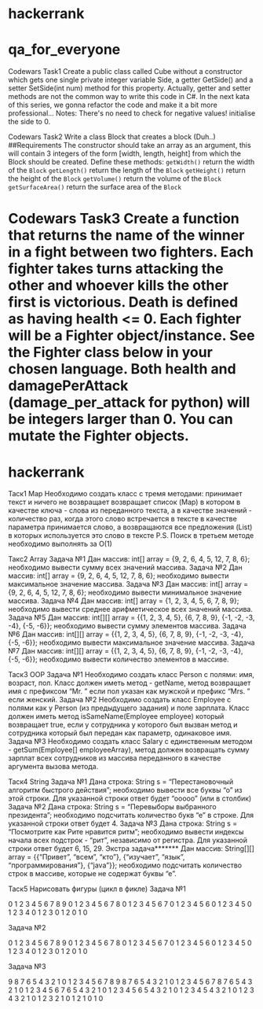# hackerrank
# qa_for_everyone

Codewars Task1
Create a public class called Cube without a constructor which gets one single private integer variable Side, a getter GetSide() and a setter SetSide(int num) method for this property. 
Actually, getter and setter methods are not the common way to write this code in C#. In the next kata of this series, we gonna refactor the code and make it a bit more professional...
Notes:
There's no need to check for negative values!
initialise the side to 0.

Codewars Task2
Write a class Block that creates a block (Duh..)
##Requirements
The constructor should take an array as an argument, this will contain 3 integers 
of the form [width, length, height] from which the Block should be created.
Define these methods:
`getWidth()` return the width of the `Block`
`getLength()` return the length of the `Block`
`getHeight()` return the height of the `Block`
`getVolume()` return the volume of the `Block`
`getSurfaceArea()` return the surface area of the `Block`

Codewars Task3
Create a function that returns the name of the winner in a fight between two fighters.
Each fighter takes turns attacking the other and whoever kills the other first is victorious.
Death is defined as having health <= 0.
Each fighter will be a Fighter object/instance. See the Fighter class below in your chosen language.
Both health and damagePerAttack (damage_per_attack for python) will be integers larger than 0. 
You can mutate the Fighter objects.
=======
# hackerrank

Таск1 Map
Необходимо создать класс с тремя методами:
принимает текст и ничего не возвращает
возвращает список (Map) в котором в качестве ключа - слова из переданного текста, 
а в качестве значений - количество раз, когда этого слово встречается в тексте
в качестве параметра принимается слово, а возвращаются все предложения (List) 
в которых используется это слово в тексте
P.S. Поиск в третьем методе необходимо выполнять за O(1)

Такс2 Array
Задача №1
Дан массив:
int[] array = {9, 2, 6, 4, 5, 12, 7, 8, 6};
необходимо вывести сумму всех значений массива.
Задача №2
Дан массив:
int[] array = {9, 2, 6, 4, 5, 12, 7, 8, 6};
необходимо вывести максимальное значение массива.
Задача №3
Дан массив:
int[] array = {9, 2, 6, 4, 5, 12, 7, 8, 6};
необходимо вывести минимальное значение массива.
Задача №4
Дан массив:
int[] array = {1, 2, 3, 4, 5, 6, 7, 8, 9};
необходимо вывести среднее арифметическое всех значений массива.
Задача №5
Дан массив: 
int[][] array = {{1, 2, 3, 4, 5}, {6, 7, 8, 9}, {-1, -2, -3, -4}, {-5, -6}};
необходимо вывести сумму элементов массива.
Задача №6
Дан массив: 
int[][] array = {{1, 2, 3, 4, 5}, {6, 7, 8, 9}, {-1, -2, -3, -4}, {-5, -6}};
необходимо вывести максимальное значение массива.
Задача №7
Дан массив: 
int[][] array = {{1, 2, 3, 4, 5}, {6, 7, 8, 9}, {-1, -2, -3, -4}, {-5, -6}};
необходимо вывести количество элементов в массиве.

Таск3 OOP
Задача №1
Необходимо создать класс Person с полями: имя, возраст, пол. 
Класс должен иметь метод - getName, метод возвращает имя с префиксом “Mr. ”
 если пол указан как мужской и префикс “Mrs. ” если женский.
Задача №2
Необходимо создать класс Employee с полями как у Person (из предыдущего задания) и поле зарплата.
Класс должен иметь метод isSameName(Employee employee) который возвращает true, 
если у сотрудника у которого был вызван метод и сотрудника который был передан как параметр, одинаковое имя.
Задача №3
Необходимо создать класс Salary с единственным методом - getSum(Employee[] employeeArray), метод должен возвращать сумму зарплат всех сотрудников из массива переданного в качестве аргумента вызова метода.


Таск4 String
Задача №1
Дана строка: 
String s = “Перестановочный алгоритм быстрого действия”;
необходимо вывести все буквы “о” из этой строки.
Для указанной строки ответ будет “ооооо” (или в столбик)
Задача №2
Дана строка:
String s = “Перевыборы выбранного президента”;
необходимо подсчитать количество букв “е” в строке.
Для указанной строки ответ будет 4.
Задача №3
Дана строка:
String s = “Посмотрите как Рите нравится ритм”;
необходимо вывести индексы начала всех подстрок - “рит”, независимо от регистра.
Для указанной строки ответ будет 6, 15, 29.
Экстра задача*******
Дан массив:
String[][] array = {{“Привет”, “всем”, “кто”}, {“изучает”, “язык”, “программирования”}, {“java”}};
необходимо подсчитать количество строк в массиве, которые не содержат буквы “е”.

Таск5 Нарисовать фигуры (цикл в фикле)
Задача №1

0  1  2  3  4  5  6  7  8  9
0  1  2  3  4  5  6  7  8
0  1  2  3  4  5  6  7
0  1  2  3  4  5  6
0  1  2  3  4  5
0  1  2  3  4
0  1  2  3
0  1  2
0  1
0


Задача №2

0  1  2  3  4  5  6  7  8  9
    0  1  2  3  4  5  6  7  8
        0  1  2  3  4  5  6  7
             0  1  2  3  4  5  6
                 0  1  2  3  4  5
                     0  1  2  3  4
                         0  1  2  3
                             0  1  2
                                 0  1
                                     0


Задача №3

9 8 7 6 5 4 3 2 1 0 1 2 3 4 5 6 7 8 9
   8 7 6 5 4 3 2 1 0 1 2 3 4 5 6 7 8
      7 6 5 4 3 2 1 0 1 2 3 4 5 6 7
         6 5 4 3 2 1 0 1 2 3 4 5 6
            5 4 3 2 1 0 1 2 3 4 5
               4 3 2 1 0 1 2 3 4
                  3 2 1 0 1 2 3
                     2 1 0 1 2
                        1 0 1
                           0
